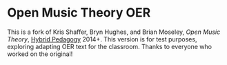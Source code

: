 # Open Music Theory OER

This is a fork of Kris Shaffer, Bryn Hughes, and Brian Moseley, *Open Music Theory*, [Hybrid Pedagogy](http://www.digitalpedagogylab.com/hybridped/) 2014+.
This version is for test purposes, exploring adapting OER text for the classroom.
Thanks to everyone who worked on the original!
